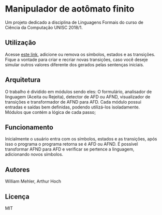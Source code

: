 # Manipulador de aotômato finito
Um projeto dedicado a disciplina de Linguagens Formais do curso de Ciência da Computação UNISC 2018/1.

## Utilização
Acesse <a href="https://willmeeh.github.io/manipulador-automato-finito/">este link</a>, adicione ou remova os símbolos, estados e as transições. Fique a vontade para criar e recriar novas transições, caso você deseje simular outros valores diferente dos gerados pelas sentenças iniciais.


## Arquitetura
O trabalho é dividido em módulos sendo eles:
O formulário, analisador de linguagem (Aceita ou Rejeita), detector de AFD ou AFND, visualizador de transições e transformador de AFND para AFD. Cada módulo possui entradas e saídas bem definidas, podendo utilizá-los isoladamente.
Módulos que contém a lógica de cada passo;
## Funcionamento
Inicialmente o usuário entra com os símbolos, estados e as transições, após isso o programa o programa retorna se é AFD ou AFND. É possível transformar AFND para AFD e verificar se pertence a linguagem, adicionando novos símbolos.
## Autores
William Mehler, Arthur Hoch

## Licença
MIT
